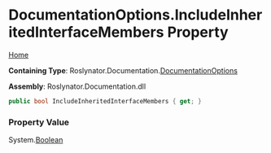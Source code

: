 <a name="_top"></a>

# DocumentationOptions\.IncludeInheritedInterfaceMembers Property

[Home](../../../../README.md#_top)

**Containing Type**: Roslynator\.Documentation\.[DocumentationOptions](../README.md#_top)

**Assembly**: Roslynator\.Documentation\.dll

```csharp
public bool IncludeInheritedInterfaceMembers { get; }
```

### Property Value

System\.[Boolean](https://docs.microsoft.com/en-us/dotnet/api/system.boolean)

